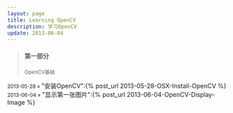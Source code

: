 ```yaml
---
layout: page
title: Learning OpenCV
description: 学习OpenCV
update: 2013-06-04
---
```


<section>
        <blockquote><h4>第一部分</h4><small>OpenCV基础</small></blockquote></li>
        <small>2013-05-28 » </small>"安装OpenCV":{% post_url 2013-05-28-OSX-Install-OpenCV %}
        <small>2013-06-04 » </small>"显示第一张图片":{% post_url 2013-06-04-OpenCV-Display-Image %}
</section>